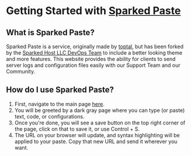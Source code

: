 # Getting Started with [Sparked Paste](https://paste.sparked.host)

## What is Sparked Paste?

Sparked Paste is a service, originally made by [toptal](https://github.com/toptal/haste-server), but has been forked by the [Sparked Host LLC DevOps Team](https://sparkedhost.com/about-us) to include a better looking theme and more features. This website provides the ability for clients to send server logs and configuration files easily with our Support Team and our Community.

## How do I use Sparked Paste?

1) First, navigate to the main page [here](https://paste.sparked.host).
2) You will be greeted by a dark gray page where you can type (or paste) text, code, or configurations.
3) Once you're done, you will see a save button on the top right corner of the page, click on that to save it, or use Control + S.
4) The URL on your browser will update, and syntax highlighting will be applied to your paste. Copy that new URL and send it wherever you want.
